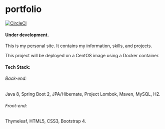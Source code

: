 # portfolio

[![CircleCI](https://circleci.com/gh/RaynerMDZ/portfolio/tree/master.svg?style=svg&circle-token=5bf425629230c896eadd85be32901cd2fe487304)](https://circleci.com/gh/RaynerMDZ/portfolio/tree/master)

#### Under development.

This is my personal site. It contains my information, skills, and projects.

This project will be deployed on a CentOS image using a Docker container.

#### Tech Stack:
###### Back-end:
Java 8, Spring Boot 2, JPA/Hibernate, Project Lombok, Maven, MySQL, H2.
###### Front-end:
Thymeleaf, HTML5, CSS3, Bootstrap 4.



